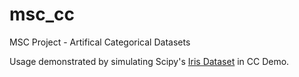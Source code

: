 # msc_cc
MSC Project - Artifical Categorical Datasets

Usage demonstrated by simulating Scipy's [Iris Dataset](https://scikit-learn.org/stable/auto_examples/datasets/plot_iris_dataset.html) in CC Demo.
